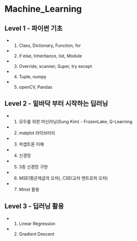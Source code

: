 # Machine_Learning 

## Level 1 - 파이썬 기초

* 1. Class, Dictionary, Function, for
* 2. if else, Inheritance, list, Module
* 3. Override, scanner, Super, try except
* 4. Tuple, numpy
* 5. openCV, Pandas

## Level 2 - 밑바닥 부터 시작하는 딥러닝
* 1. 모두를 위한 머신러닝(Sung Kim) - FrozenLake, Q-Learning
* 2. matplot 라이브러리
* 3. 퍼셉트론 이해
* 4. 신경망
* 5. 3층 신경망 구현
* 6. MSE(평균제곱의 오차), CSE(교차 엔트로피 오차)
* 7. Mnist 활용

## Level 3 - 딥러닝 활용
* 1. Linear Regression
* 2. Gradient Descent
